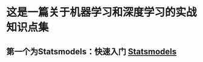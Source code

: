 这是一篇关于机器学习和深度学习的实战知识点集
===
## 第一个为Statsmodels：快速入门 [Statsmodels](http://blog.163.com/bioinfor_cnu/blog/static/1944622372015815103523278/)
